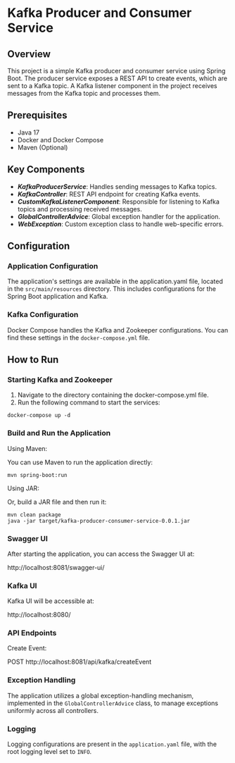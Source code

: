 # Kafka Producer and Consumer Service

## Overview

This project is a simple Kafka producer and consumer service using Spring Boot. The producer service exposes a REST API
to create events, which are sent to a Kafka topic. A Kafka listener component in the project receives messages from the
Kafka topic and processes them.

## Prerequisites

- Java 17
- Docker and Docker Compose
- Maven (Optional)

## Key Components

- ***KafkaProducerService***: Handles sending messages to Kafka topics.
- ***KafkaController***: REST API endpoint for creating Kafka events.
- ***CustomKafkaListenerComponent***: Responsible for listening to Kafka topics and processing received messages.
- ***GlobalControllerAdvice***: Global exception handler for the application.
- ***WebException***: Custom exception class to handle web-specific errors.

## Configuration

### Application Configuration

The application's settings are available in the application.yaml file, located in the `src/main/resources` directory.
This includes configurations for the Spring Boot application and Kafka.

### Kafka Configuration

Docker Compose handles the Kafka and Zookeeper configurations. You can find these settings in the `docker-compose.yml`
file.

## How to Run

### Starting Kafka and Zookeeper

1. Navigate to the directory containing the docker-compose.yml file.
2. Run the following command to start the services:

````shell
docker-compose up -d
````

### Build and Run the Application

Using Maven:

You can use Maven to run the application directly:

```shell
mvn spring-boot:run
```

Using JAR:

Or, build a JAR file and then run it:

```shell
mvn clean package
java -jar target/kafka-producer-consumer-service-0.0.1.jar
```

### Swagger UI

After starting the application, you can access the Swagger UI at:

http://localhost:8081/swagger-ui/

### Kafka UI

Kafka UI will be accessible at:

http://localhost:8080/

### API Endpoints

Create Event:

POST http://localhost:8081/api/kafka/createEvent

### Exception Handling

The application utilizes a global exception-handling mechanism, implemented in the `GlobalControllerAdvice` class, to
manage exceptions uniformly across all controllers.


### Logging

Logging configurations are present in the `application.yaml` file, with the root logging level set to `INFO`.